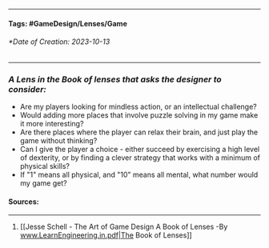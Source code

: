 __________________________________________________________________________
#### **Tags:** #GameDesign/Lenses/Game   
###### *Date of Creation: 2023-10-13
__________________________________________________________________________

### ***A Lens in the Book of lenses that asks the designer to consider:***
- Are my players looking for mindless action, or an intellectual challenge?
- Would adding more places that involve puzzle solving in my game make it more interesting?
- Are there places where the player can relax their brain, and just play the game without thinking?
- Can I give the player a choice - either succeed by exercising a high level of dexterity, or by finding a clever strategy that works with a minimum of physical skills?
- If "1" means all physical, and "10" means all mental, what number would my game get?
#### Sources:
__________________________________________________________________________
1. [[Jesse Schell - The Art of Game Design A Book of Lenses -By www.LearnEngineering.in.pdf|The Book of Lenses]]